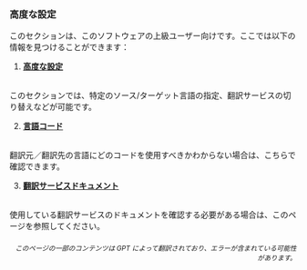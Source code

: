 ### 高度な設定

このセクションは、このソフトウェアの上級ユーザー向けです。ここでは以下の情報を見つけることができます：

1. [**高度な設定**](./advanced.md)
<br>
このセクションでは、特定のソース/ターゲット言語の指定、翻訳サービスの切り替えなどが可能です。

2. [**言語コード**](./Language-Codes.md)
<br>
翻訳元／翻訳先の言語にどのコードを使用すべきかわからない場合は、こちらで確認できます。

3. [**翻訳サービスドキュメント**](./Documentation-of-Translation-Services.md)
<br>
使用している翻訳サービスのドキュメントを確認する必要がある場合は、このページを参照してください。

<div align="right"> 
<h6><small>このページの一部のコンテンツは GPT によって翻訳されており、エラーが含まれている可能性があります。</small></h6>